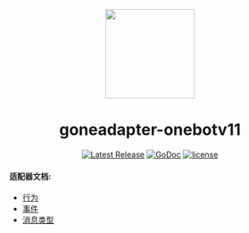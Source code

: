 <div align="center">
  <a href="https://github.com/gonebot-dev">
	<img width="160" src="https://avatars.githubusercontent.com/u/179014534?s=200&v=4" />
  </a>

  <h1>goneadapter-onebotv11</h1>
</div>
<div align="center">
	<a href="https://github.com/gonebot-dev/goneadapter-onebotv11/releases"><img src="https://img.shields.io/github/release/gonebot-dev/goneadapter-onebotv11.svg" alt="Latest Release"></a>
    <a href="https://pkg.go.dev/github.com/gonebot-dev/goneadapter-onebotv11?tab=doc"><img src="https://godoc.org/github.com/gonebot-dev/goneadapter-onebotv11?status.svg" alt="GoDoc"></a>
	<a href="https://github.com/tboox/tbox/blob/master/LICENSE.md">
      <img src="https://img.shields.io/github/license/gonebot-dev/goneadapter-onebotv11.svg?colorB=f48041&style=flat-square" alt="license" />
    </a>
</div>

#### 适配器文档:
- [行为](./docs/actions.md)
- [事件](./docs/events.md)
- [消息类型](./docs/message_types.md)

